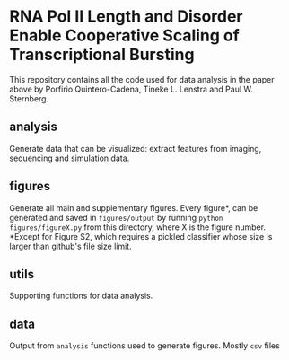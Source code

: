 # RNA Pol II Length and Disorder Enable Cooperative Scaling of Transcriptional Bursting
This repository contains all the code used for data analysis in the paper above by Porfirio Quintero-Cadena, Tineke L. Lenstra and Paul W. Sternberg.

## analysis
Generate data that can be visualized: extract features from imaging, sequencing and simulation data.
## figures
Generate all main and supplementary figures. Every figure\*, can be generated and saved in `figures/output` by running `python figures/figureX.py` from this directory, where X is the figure number.
\*Except for Figure S2, which requires a pickled classifier whose size is larger than github's file size limit.
## utils
Supporting functions for data analysis.
## data
Output from `analysis` functions used to generate figures. Mostly `csv` files
